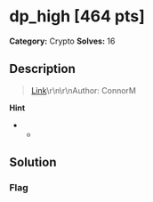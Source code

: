 # dp_high [464 pts]

**Category:** Crypto
**Solves:** 16

## Description
>[Link](https://drive.google.com/drive/folders/1AHhsQsugv0xPiOP5NR3UZzV9z8TyNFe3)\r\n\r\nAuthor: ConnorM

**Hint**
* -

## Solution

### Flag

